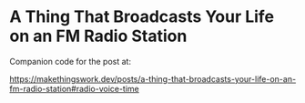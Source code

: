 # A Thing That Broadcasts Your Life on an FM Radio Station

Companion code for the post at:

https://makethingswork.dev/posts/a-thing-that-broadcasts-your-life-on-an-fm-radio-station#radio-voice-time